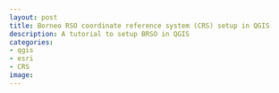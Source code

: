 ```yaml
---
layout: post
title: Borneo RSO coordinate reference system (CRS) setup in QGIS
description: A tutorial to setup BRSO in QGIS
categories:
- qgis
- esri
- CRS
image:
---
```

